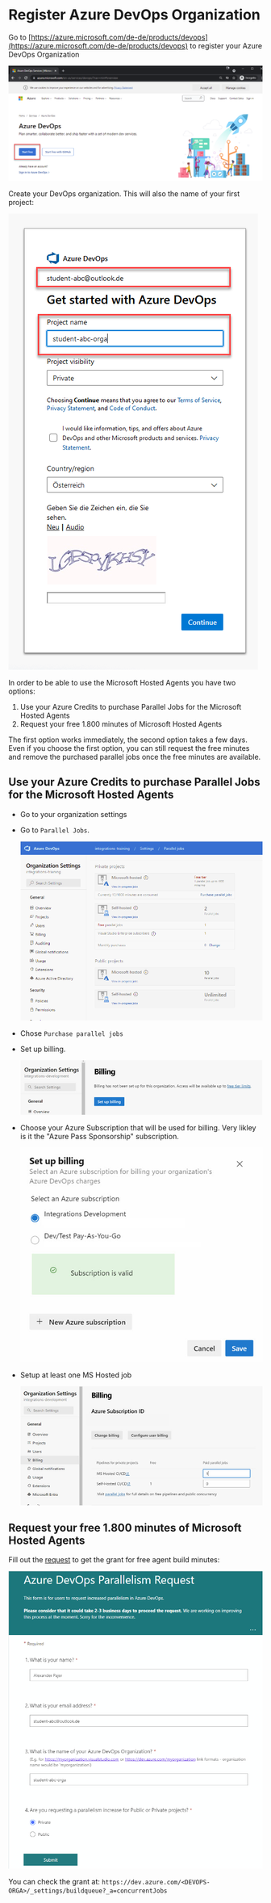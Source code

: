 # Register Azure DevOps Organization

Go to [https://azure.microsoft.com/de-de/products/devops](https://azure.microsoft.com/de-de/products/devops) to register your Azure DevOps Organization

![register-1](_images/register-1.png)

Create your DevOps organization. This will also the name of your first project:

![register-orga](_images/register-orga.png)

In order to be able to use the Microsoft Hosted Agents you have two options:

1. Use your Azure Credits to purchase Parallel Jobs for the Microsoft Hosted Agents
2. Request your free 1.800 minutes of Microsoft Hosted Agents

The first option works immediately, the second option takes a few days. Even if you choose the first option, you can still request the free minutes and remove the purchased parallel jobs once the free minutes are available.

## Use your Azure Credits to purchase Parallel Jobs for the Microsoft Hosted Agents

- Go to your organization settings

- Go to `Parallel Jobs`. 

    ![free-jobs](_images/free-jobs.png)

- Chose `Purchase parallel jobs`

- Set up billing.

    ![billing](_images/billing.jpg)

- Choose your Azure Subscription that will be used for billing. Very likley is it the "Azure Pass Sponsorship" subscription.    

    ![subscription](_images/subscription.jpg)

- Setup at least one MS Hosted job

    ![job](_images/job.jpg)

## Request your free 1.800 minutes of Microsoft Hosted Agents

Fill out the [request](https://aka.ms/azpipelines-parallelism-request) to get the grant for free agent build minutes:

![free-grants](_images/free-grants.png)

You can check the grant at: `https://dev.azure.com/<DEVOPS-ORGA>/_settings/buildqueue?_a=concurrentJobs`
